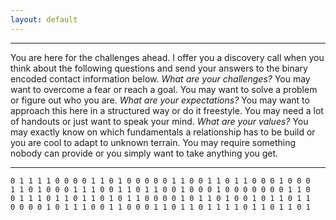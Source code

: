```yaml
---
layout: default
---
```




---



You are here for the challenges ahead. I offer you a discovery call when you
think about the following questions and send your answers to the binary encoded
contact information below. *What are your challenges?* You may want to overcome
a fear or reach a goal. You may want to solve a problem or figure out who you
are. *What are your expectations?* You may want to approach this here in a
structured way or do it freestyle. You may need a lot of handouts or just want
to speak your mind. *What are your values?* You may exactly know on which
fundamentals a relationship has to be build or you are cool to adapt to unknown
terrain. You may require something nobody can provide or you simply want to take
anything you get.



---



```
0 1 1 1 1 0 0 0 0 1 1 0 1 0 0 0 0 0 1 1 0 0 1 1 0 1 1 0 0 0 1 0 0 0
1 1 0 1 0 0 0 1 1 1 0 0 1 1 0 1 1 0 0 1 0 0 0 1 0 0 0 0 0 0 0 1 1 0
0 1 1 1 0 1 1 0 1 1 0 1 0 1 1 0 0 0 0 1 0 1 1 0 1 0 0 1 0 1 1 0 1 1
0 0 0 0 1 0 1 1 1 0 0 1 1 0 0 0 1 1 0 1 1 0 1 1 1 1 0 1 1 0 1 1 0 1
```

